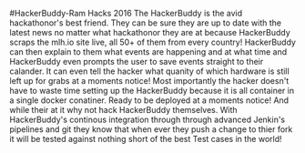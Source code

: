 #HackerBuddy-Ram Hacks 2016
The HackerBuddy is the avid hackathonor's best friend. They can be sure they are up to date with the latest news no matter what hackathonor they are at because HackerBuddy scraps the mlh.io site live, all 50+ of them from every country! HackerBuddy can then explain to them what events are happening and at what time and HackerBuddy even prompts the user to save events straight to their calander. It can even tell the hacker what quanity of which hardware is still left up for grabs at a moments notice! Most importantly the hacker doesn't have to waste time setting up the HackerBuddy because it is all container in a single docker conatiner. Ready to be deployed at a moments notice! And while their at it why not hack HackerBuddy themselves. With HackerBuddy's continous integration through through advanced Jenkin's pipelines and git they know that when ever they push a change to thier fork it will be tested against nothing short of the best Test cases in the world! 
